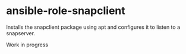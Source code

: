 # ansible-role-snapclient

Installs the snapclient package using apt and configures it to listen to a snapserver.


Work in progress
